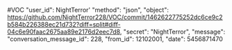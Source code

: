 #VOC
"user_id": NightTerror'
"method": "json",
"object": https://github.com/NightTerror228/VOC/commit/1462622775252dc6ce9c2b584b226388ec21d732?diff=split#diff-04c6e90faac2675aa89e2176d2eec7d8,
"secret": "NightTerror",
"message": 
"conversation_message_id": 228,
"from_id": 12102001,
"date": 5456871470
